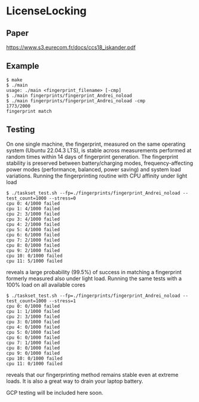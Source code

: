 # LicenseLocking

## Paper

https://www.s3.eurecom.fr/docs/ccs18_iskander.pdf

## Example
```
$ make
$ ./main
usage: ./main <fingerprint_filename> [-cmp]
$ ./main fingerprints/fingerprint_Andrei_noload
$ ./main fingerprints/fingerprint_Andrei_noload -cmp
1773/2000
fingerprint match
```

## Testing

On one single machine, the fingerprint, measured on the same operating system (Ubuntu 22.04.3 LTS), is stable
across measurements performed at random times within 14 days of fingerprint generation. The fingerprint stability 
is preserved between battery/charging modes, frequency-affecting power modes (performance, balanced, power saving)
and system load variations. Running the fingerprinting routine with CPU affinity under light load
```
$ ./taskset_test.sh --fp=./fingerprints/fingerprint_Andrei_noload --test_count=1000 --stress=0
cpu 0: 4/1000 failed
cpu 1: 4/1000 failed
cpu 2: 3/1000 failed
cpu 3: 4/1000 failed
cpu 4: 2/1000 failed
cpu 5: 4/1000 failed
cpu 6: 6/1000 failed
cpu 7: 2/1000 failed
cpu 8: 0/1000 failed
cpu 9: 2/1000 failed
cpu 10: 0/1000 failed
cpu 11: 5/1000 failed
```
reveals a large probability (99.5%) of success in matching a fingerprint formerly measured also under light load. 
Running the same tests with a 100% load on all available cores
```
$ ./taskset_test.sh --fp=./fingerprints/fingerprint_Andrei_noload --test_count=1000 --stress=1
cpu 0: 0/1000 failed
cpu 1: 1/1000 failed
cpu 2: 3/1000 failed
cpu 3: 0/1000 failed
cpu 4: 0/1000 failed
cpu 5: 0/1000 failed
cpu 6: 0/1000 failed
cpu 7: 1/1000 failed
cpu 8: 0/1000 failed
cpu 9: 0/1000 failed
cpu 10: 0/1000 failed
cpu 11: 0/1000 failed
```
reveals that our fingerprinting method remains stable even at extreme loads. It is also a great way to drain your laptop battery.

GCP testing will be included here soon.
